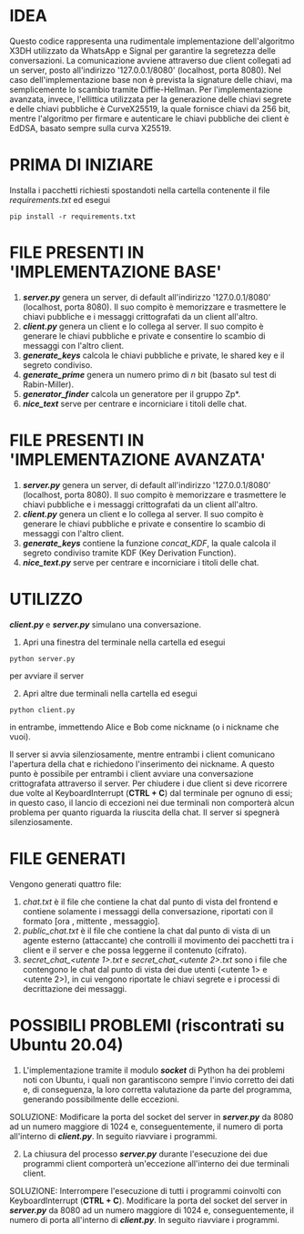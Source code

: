 
# IDEA

Questo codice rappresenta una rudimentale implementazione dell'algoritmo X3DH utilizzato da WhatsApp e Signal per garantire la segretezza delle conversazioni. La comunicazione avviene attraverso due client collegati ad un server, posto all'indirizzo '127.0.0.1/8080' (localhost, porta 8080). 
Nel caso dell'implementazione base non è prevista la signature delle chiavi, ma semplicemente lo scambio tramite Diffie-Hellman.
Per l'implementazione avanzata, invece, l'ellittica utilizzata per la generazione delle chiavi segrete e delle chiavi pubbliche è CurveX25519, la quale fornisce chiavi da 256 bit, mentre l'algoritmo per firmare e autenticare le chiavi pubbliche dei client è EdDSA, basato sempre sulla curva X25519.

# PRIMA DI INIZIARE

Installa i pacchetti richiesti spostandoti nella cartella contenente il file *requirements.txt* ed esegui
```
pip install -r requirements.txt

```
# FILE PRESENTI IN 'IMPLEMENTAZIONE BASE'

1) ***server.py*** genera un server, di default all'indirizzo '127.0.0.1/8080' (localhost, porta 8080). Il suo compito è memorizzare e trasmettere le chiavi pubbliche e i messaggi crittografati da un client all'altro.
2) ***client.py*** genera un client e lo collega al server. Il suo compito è generare le chiavi pubbliche e private e consentire lo scambio di messaggi con l'altro client.
3) ***generate_keys*** calcola le chiavi pubbliche e private, le shared key e il segreto condiviso.
4) ***generate_prime*** genera un numero primo di *n* bit (basato sul test di Rabin-Miller).
5) ***generator_finder*** calcola un generatore per il gruppo Zp*.
6) ***nice_text*** serve per centrare e incorniciare i titoli delle chat.

# FILE PRESENTI IN 'IMPLEMENTAZIONE AVANZATA'

1) ***server.py*** genera un server, di default all'indirizzo '127.0.0.1/8080' (localhost, porta 8080). Il suo compito è memorizzare e trasmettere le chiavi pubbliche e i messaggi crittografati da un client all'altro.
2) ***client.py*** genera un client e lo collega al server. Il suo compito è generare le chiavi pubbliche e private e consentire lo scambio di messaggi con l'altro client.
3) ***generate_keys*** contiene la funzione *concat_KDF*, la quale calcola il segreto condiviso tramite KDF (Key Derivation Function).
4) ***nice_text.py*** serve per centrare e incorniciare i titoli delle chat.

# UTILIZZO

***client.py*** e ***server.py*** simulano una conversazione.

1) Apri una finestra del terminale nella cartella ed esegui 
```
python server.py

```

per avviare il server

2) Apri altre due terminali nella cartella ed esegui
```
python client.py

```

in entrambe, immettendo Alice e Bob come nickname (o i nickname che vuoi).

Il server si avvia silenziosamente, mentre entrambi i client comunicano l'apertura della chat e richiedono l'inserimento dei nickname.
A questo punto è possibile per entrambi i client avviare una conversazione crittografata attraverso il server.
Per chiudere i due client si deve ricorrere due volte al KeyboardInterrupt (**CTRL + C**) dal terminale per ognuno di essi; in questo caso, il lancio di eccezioni nei due terminali non comporterà alcun problema per quanto riguarda la riuscita della chat.
Il server si spegnerà silenziosamente.

# FILE GENERATI

Vengono generati quattro file:

1) *chat.txt* è il file che contiene la chat dal punto di vista del frontend e contiene solamente i messaggi della conversazione, riportati con il formato [ora , mittente , messaggio].
2) *public_chat.txt* è il file che contiene la chat dal punto di vista di un agente esterno (attaccante) che controlli il movimento dei pacchetti tra i client e il server e che possa leggerne il contenuto (cifrato).
3) *secret_chat_<utente 1>.txt* e *secret_chat_<utente 2>.txt* sono i file che contengono le chat dal punto di vista dei due utenti (<utente 1> e <utente 2>), in cui vengono riportate le chiavi segrete e i processi di decrittazione dei messaggi. 

# POSSIBILI PROBLEMI (riscontrati su Ubuntu 20.04)

1) L'implementazione tramite il modulo ***socket*** di Python ha dei problemi noti con Ubuntu, i quali non garantiscono sempre l'invio corretto dei dati e, di conseguenza, la loro corretta valutazione da parte del programma, generando possibilmente delle eccezioni.

SOLUZIONE: Modificare la porta del socket del server in ***server.py*** da 8080 ad un numero maggiore di 1024 e, conseguentemente, il numero di porta all'interno di ***client.py***. In seguito riavviare i programmi.

2) La chiusura del processo ***server.py*** durante l'esecuzione dei due programmi client comporterà un'eccezione all'interno dei due terminali client. 

SOLUZIONE: Interrompere l'esecuzione di tutti i programmi coinvolti con KeyboardInterrupt (**CTRL + C**). Modificare la porta del socket del server in ***server.py*** da 8080 ad un numero maggiore di 1024 e, conseguentemente, il numero di porta all'interno di ***client.py***. In seguito riavviare i programmi.



